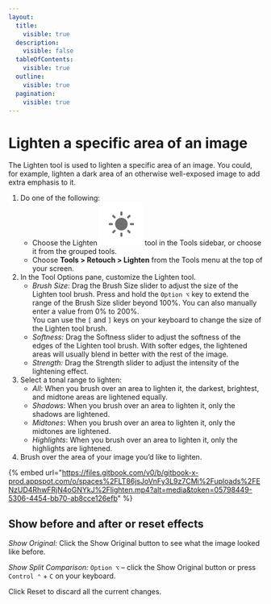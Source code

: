 ```yaml
---
layout:
  title:
    visible: true
  description:
    visible: false
  tableOfContents:
    visible: true
  outline:
    visible: true
  pagination:
    visible: true
---
```


# Lighten a specific area of an image

The Lighten tool is used to lighten a specific area of an image. You could, for example, lighten a dark area of an otherwise well-exposed image to add extra emphasis to it.

1. Do one of the following:
   * Choose the Lighten <img src="../.gitbook/assets/Lighten.png" alt="" data-size="line"> tool in the Tools sidebar, or choose it from the grouped tools.
   * Choose **Tools > Retouch > Lighten** from the Tools menu at the top of your screen.
2. In the Tool Options pane, customize the Lighten tool.
   * _Brush Size:_ Drag the Brush Size slider to adjust the size of the Lighten tool brush. Press and hold the `Option ⌥` key to extend the range of the Brush Size slider beyond 100%. You can also manually enter a value from 0% to 200%. \
     You can use the `[` and `]` keys on your keyboard to change the size of the Lighten tool brush.
   * _Softness:_ Drag the Softness slider to adjust the softness of the edges of the Lighten tool brush. With softer edges, the lightened areas will usually blend in better with the rest of the image.
   * _Strength:_ Drag the Strength slider to adjust the intensity of the lightening effect.
3. Select a tonal range to lighten: 
   * _All_: When you brush over an area to lighten it, the darkest, brightest, and midtone areas are lightened equally. 
   * _Shadows_: When you brush over an area to lighten it, only the shadows are lightened. 
   * _Midtones_: When you brush over an area to lighten it, only the midtones are lightened.
   * _Highlights_: When you brush over an area to lighten it, only the highlights are lightened.
4. Brush over the area of your image you’d like to lighten.

{% embed url="https://files.gitbook.com/v0/b/gitbook-x-prod.appspot.com/o/spaces%2FLT86jsJoVnFy3L9z7CMi%2Fuploads%2FENzUD4RhwFRjN4oGNYkJ%2Flighten.mp4?alt=media&token=05798449-5306-4454-bb70-ab8cce126efb" %}

## Show before and after or reset effects

_Show Original:_ Click the Show Original button to see what the image looked like before.

_Show Split Comparison:_ `Option ⌥` – click the Show Original button or press `Control ⌃` + `C` on your keyboard.

Click Reset to discard all the current changes.
